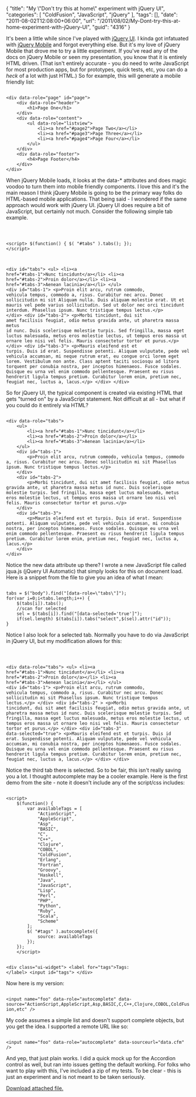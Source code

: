 {
	"title": "My \\\"Don't try this at home\\\" experiment with jQuery UI",
	"categories": [
		"ColdFusion",
		"JavaScript",
		"jQuery"
	],
	"tags": [],
	"date": "2011-08-02T12:08:00+06:00",
	"url": "/2011/08/02/My-Dont-try-this-at-home-experiment-with-jQuery-UI",
	"guid": "4316"
}

It's been a little while since I've played with <a href="http://jqueryui.com/">jQuery UI</a>. I kinda got infatuated with <a href="http://jquerymobile.com">jQuery Mobile</a> and forgot everything else. But it's my love of jQuery Mobile that drove me to try a little experiment. If you've read any of the docs on jQuery Mobile or seen my presentation, you know that it is entirely HTML driven. (That isn't entirely accurate - you do need to write JavaScript for most production apps, but for prototypes, quick tests, etc, you can do a <i>heck</i> of a lot with just HTML.) So for example, this will generate a mobile friendly list:
<!--more-->
<p>

<code>
&lt;div data-role="page" id="page"&gt;
	&lt;div data-role="header"&gt;
		&lt;h1&gt;Page One&lt;/h1&gt;
	&lt;/div&gt;
	&lt;div data-role="content"&gt;	
		&lt;ul data-role="listview"&gt;
			&lt;li&gt;&lt;a href="#page2"&gt;Page Two&lt;/a&gt;&lt;/li&gt;
            &lt;li&gt;&lt;a href="#page3"&gt;Page Three&lt;/a&gt;&lt;/li&gt;
			&lt;li&gt;&lt;a href="#page4"&gt;Page Four&lt;/a&gt;&lt;/li&gt;
		&lt;/ul&gt;		
	&lt;/div&gt;
	&lt;div data-role="footer"&gt;
		&lt;h4&gt;Page Footer&lt;/h4&gt;
	&lt;/div&gt;
&lt;/div&gt;
</code>

<p/>

When jQuery Mobile loads, it looks at the data-* attributes and does magic voodoo to turn them into mobile friendly components. I love this and it's the main reason I think jQuery Mobile is going to be the primary way folks do HTML-based mobile applications. That being said - I wondered if the same approach would work with jQuery UI. jQuery UI does require a bit of JavaScript, but certainly not much. Consider the following simple tab example.

<p/>

<code>

&lt;script&gt;
$(function() {
	$( "#tabs" ).tabs();
});
&lt;/script&gt;

&lt;div id="tabs"&gt;
	&lt;ul&gt;
		&lt;li&gt;&lt;a href="#tabs-1"&gt;Nunc tincidunt&lt;/a&gt;&lt;/li&gt;
		&lt;li&gt;&lt;a href="#tabs-2"&gt;Proin dolor&lt;/a&gt;&lt;/li&gt;
		&lt;li&gt;&lt;a href="#tabs-3"&gt;Aenean lacinia&lt;/a&gt;&lt;/li&gt;
	&lt;/ul&gt;
	&lt;div id="tabs-1"&gt;
		&lt;p&gt;Proin elit arcu, rutrum commodo, vehicula tempus, commodo a, risus. Curabitur nec arcu. Donec sollicitudin mi sit Aliquam nulla. Duis aliquam molestie erat. Ut et mauris vel pede varius sollicitudin. Sed ut dolor nec orci tincidunt interdum. Phasellus ipsum. Nunc tristique tempus lectus.&lt;/p&gt;
	&lt;/div&gt;
	&lt;div id="tabs-2"&gt;
		&lt;p&gt;Morbi tincidunt, dui sit amet facilisis feugiat, odio metus gravida ante, ut pharetra massa metus id nunc. Duis scelerisque molestie turpis. Sed fringilla, massa eget luctus malesuada, metus eros molestie lectus, ut tempus eros massa ut ornare leo nisi vel felis. Mauris consectetur tortor et purus.&lt;/p&gt;
	&lt;/div&gt;
	&lt;div id="tabs-3"&gt;
		&lt;p&gt;Mauris eleifend est et turpis. Duis id erat. Suspendisse potenti. Aliquam vulputate, pede vel vehicula accumsan, mi neque rutrum erat, eu congue orci lorem eget lorem. Vestibulum non ante. Class aptent taciti sociosqu ad litora torquent per conubia nostra, per inceptos himenaeos. Fusce sodales. Quisque eu urna vel enim commodo pellentesque. Praesent eu risus hendrerit ligula tempus pretium. Curabitur lorem enim, pretium nec, feugiat nec, luctus a, lacus.&lt;/p&gt;
	&lt;/div&gt;
&lt;/div&gt;
</code>

<p>

So for jQuery UI, the typical component is created via existing HTML that gets "turned on" by a JavaScript statement. Not difficult at all - but what if you could do it entirely via HTML?

<p/>

<code>
&lt;div data-role="tabs"&gt;
	&lt;ul&gt;
		&lt;li&gt;&lt;a href="#tabs-1"&gt;Nunc tincidunt&lt;/a&gt;&lt;/li&gt;
		&lt;li&gt;&lt;a href="#tabs-2"&gt;Proin dolor&lt;/a&gt;&lt;/li&gt;
		&lt;li&gt;&lt;a href="#tabs-3"&gt;Aenean lacinia&lt;/a&gt;&lt;/li&gt;
	&lt;/ul&gt;
	&lt;div id="tabs-1"&gt;
		&lt;p&gt;Proin elit arcu, rutrum commodo, vehicula tempus, commodo a, risus. Curabitur nec arcu. Donec sollicitudin mi sit Phasellus ipsum. Nunc tristique tempus lectus.&lt;/p&gt;
	&lt;/div&gt;
	&lt;div id="tabs-2"&gt;
		&lt;p&gt;Morbi tincidunt, dui sit amet facilisis feugiat, odio metus gravida ante, ut pharetra massa metus id nunc. Duis scelerisque molestie turpis. Sed fringilla, massa eget luctus malesuada, metus eros molestie lectus, ut tempus eros massa ut ornare leo nisi vel felis. Mauris consectetur tortor et purus.&lt;/p&gt;
	&lt;/div&gt;
	&lt;div id="tabs-3"&gt;
		&lt;p&gt;Mauris eleifend est et turpis. Duis id erat. Suspendisse potenti. Aliquam vulputate, pede vel vehicula accumsan, mi conubia nostra, per inceptos himenaeos. Fusce sodales. Quisque eu urna vel enim commodo pellentesque. Praesent eu risus hendrerit ligula tempus pretium. Curabitur lorem enim, pretium nec, feugiat nec, luctus a, lacus.&lt;/p&gt;
	&lt;/div&gt;
&lt;/div&gt;
</code>

<p>

Notice the new data attribute up there? I wrote a new JavaScript file called jqua.js (jQuery UI Automatic) that simply looks for this on document load. Here is a snippet from the file to give you an idea of what I mean:

<p>

<code>
tabs = $("body").find("[data-role=\"tabs\"]");
for(var i=0;i&lt;tabs.length;i++) {
	$(tabs[i]).tabs();
	//scan for selected
	sel = $(tabs[i]).find("[data-selected='true']");
	if(sel.length) $(tabs[i]).tabs("select",$(sel).attr("id"));
}
</code>

<p>

Notice I also look for a selected tab. Normally you have to do via JavaScript in jQuery UI, but my modification allows for this:

<p>

<code>

&lt;div data-role="tabs"&gt;
	&lt;ul&gt;
		&lt;li&gt;&lt;a href="#tabs-1"&gt;Nunc tincidunt&lt;/a&gt;&lt;/li&gt;
		&lt;li&gt;&lt;a href="#tabs-2"&gt;Proin dolor&lt;/a&gt;&lt;/li&gt;
		&lt;li&gt;&lt;a href="#tabs-3"&gt;Aenean lacinia&lt;/a&gt;&lt;/li&gt;
	&lt;/ul&gt;
	&lt;div id="tabs-1"&gt;
		&lt;p&gt;Proin elit arcu, rutrum commodo, vehicula tempus, commodo a, risus. Curabitur nec arcu. Donec sollicitudin mi sit Phasellus ipsum. Nunc tristique tempus lectus.&lt;/p&gt;
	&lt;/div&gt;
	&lt;div id="tabs-2" &gt;
		&lt;p&gt;Morbi tincidunt, dui sit amet facilisis feugiat, odio metus gravida ante, ut pharetra massa metus id nunc. Duis scelerisque molestie turpis. Sed fringilla, massa eget luctus malesuada, metus eros molestie lectus, ut tempus eros massa ut ornare leo nisi vel felis. Mauris consectetur tortor et purus.&lt;/p&gt;
	&lt;/div&gt;
	&lt;div id="tabs-3" data-selected="true"&gt;
		&lt;p&gt;Mauris eleifend est et turpis. Duis id erat. Suspendisse potenti. Aliquam vulputate, pede vel vehicula accumsan, mi conubia nostra, per inceptos himenaeos. Fusce sodales. Quisque eu urna vel enim commodo pellentesque. Praesent eu risus hendrerit ligula tempus pretium. Curabitur lorem enim, pretium nec, feugiat nec, luctus a, lacus.&lt;/p&gt;
	&lt;/div&gt;
&lt;/div&gt;
</code>

<p>

Notice the third tab there is selected. So to be fair, this isn't really saving you a lot. I thought autocomplete may be a cooler example. Here is the first demo from the site - note it doesn't include any of the script/css includes:

<p>

<code>
&lt;script&gt;
	$(function() {
		var availableTags = [
			"ActionScript",
			"AppleScript",
			"Asp",
			"BASIC",
			"C",
			"C++",
			"Clojure",
			"COBOL",
			"ColdFusion",
			"Erlang",
			"Fortran",
			"Groovy",
			"Haskell",
			"Java",
			"JavaScript",
			"Lisp",
			"Perl",
			"PHP",
			"Python",
			"Ruby",
			"Scala",
			"Scheme"
		];
		$( "#tags" ).autocomplete({
			source: availableTags
		});
	});
	&lt;/script&gt;

&lt;div class="ui-widget"&gt;
	&lt;label for="tags"&gt;Tags: &lt;/label&gt;
	&lt;input id="tags"&gt;
&lt;/div&gt;
</code>

<p>

Now here is my version:

<p>

<code>
&lt;input name="foo" data-role="autocomplete" data-source="ActionScript,AppleScript,Asp,BASIC,C,C++,Clojure,COBOL,ColdFusion,etc" /&gt;
</code>

<p>

My code assumes a simple list and doesn't support complete objects, but you get the idea. I supported a remote URL like so:

<p>

<code>
&lt;input name="foo" data-role="autocomplete" data-sourceurl="data.cfm" /&gt;
</code>

<p>

And yep, that just plain works. I did a quick mock up for the Accordion control as well, but ran into issues getting the default working. For folks who want to play with this, I've included a zip of my tests. To be clear - this is just an experiment and is not meant to be taken seriously.<p><a href='enclosures/C%3A%5Chosts%5C2009%2Ecoldfusionjedi%2Ecom%5Cenclosures%2Fjqudemo%2Ezip'>Download attached file.</a></p>
